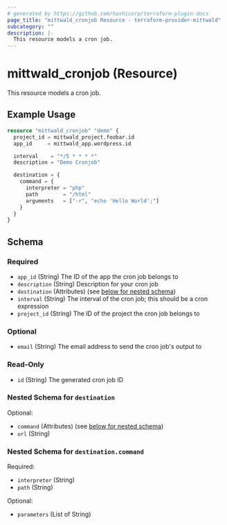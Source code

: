```yaml
---
# generated by https://github.com/hashicorp/terraform-plugin-docs
page_title: "mittwald_cronjob Resource - terraform-provider-mittwald"
subcategory: ""
description: |-
  This resource models a cron job.
---
```


# mittwald_cronjob (Resource)

This resource models a cron job.

## Example Usage

```terraform
resource "mittwald_cronjob" "demo" {
  project_id = mittwald_project.foobar.id
  app_id     = mittwald_app.wordpress.id

  interval    = "*/5 * * * *"
  description = "Demo Cronjob"

  destination = {
    command = {
      interpreter = "php"
      path        = "/html"
      arguments   = ["-r", "echo 'Hello World';"]
    }
  }
}
```

<!-- schema generated by tfplugindocs -->
## Schema

### Required

- `app_id` (String) The ID of the app the cron job belongs to
- `description` (String) Description for your cron job
- `destination` (Attributes) (see [below for nested schema](#nestedatt--destination))
- `interval` (String) The interval of the cron job; this should be a cron expression
- `project_id` (String) The ID of the project the cron job belongs to

### Optional

- `email` (String) The email address to send the cron job's output to

### Read-Only

- `id` (String) The generated cron job ID

<a id="nestedatt--destination"></a>
### Nested Schema for `destination`

Optional:

- `command` (Attributes) (see [below for nested schema](#nestedatt--destination--command))
- `url` (String)

<a id="nestedatt--destination--command"></a>
### Nested Schema for `destination.command`

Required:

- `interpreter` (String)
- `path` (String)

Optional:

- `parameters` (List of String)
